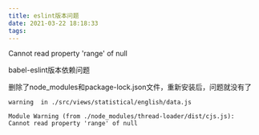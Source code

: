 ```yaml
---
title: eslint版本问题
date: 2021-03-22 18:18:33
tags:
---
```

Cannot read property 'range' of null

babel-eslint版本依赖问题

删除了node_modules和package-lock.json文件，重新安装后，问题就没有了

```
warning  in ./src/views/statistical/english/data.js

Module Warning (from ./node_modules/thread-loader/dist/cjs.js):
Cannot read property 'range' of null

```
